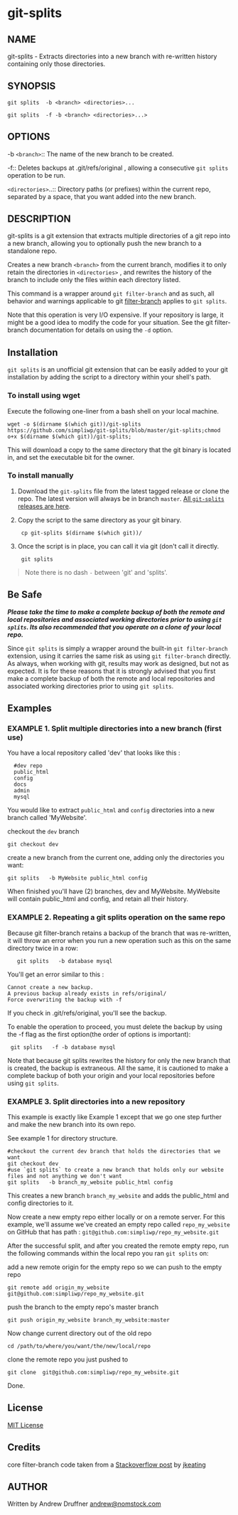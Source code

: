 # git-splits

## NAME

git-splits - Extracts directories into a new branch with re-written history containing only those directories.

## SYNOPSIS

`git splits  -b <branch> <directories>...`

`git splits  -f -b <branch> <directories>...>`

## OPTIONS

-b `<branch>`::
   The name of the new branch to be created.

-f::
    Deletes backups at .git/refs/original , allowing a consecutive `git splits` operation to be run.

`<directories>`..::
  Directory paths (or prefixes) within the current repo, separated by a space, that you want added into the new branch.

## DESCRIPTION

git-splits is a git extension that extracts multiple directories of a git repo into a new branch, allowing you to optionally push the new branch to a standalone repo.

Creates a new branch `<branch>` from the current branch, modifies it to only retain the directories in `<directories>` , and rewrites the history of the branch to include only the files within each directory listed.

This command is a wrapper around `git filter-branch` and as such, all behavior and warnings applicable to git [filter-branch](http://git-scm.com/docs/git-filter-branch) applies to `git splits`. 

Note that this operation is very I/O expensive. If your repository is large, it might be a good idea to modify the code for your situation. See the git filter-branch documentation for details on using the `-d` option. 

## Installation

`git splits` is an unofficial git extension that can be easily added to your git installation by adding the script to a directory within your shell's path.

### To install using wget

Execute the following one-liner from a bash shell on your local machine.

    wget -o $(dirname $(which git))/git-splits https://github.com/simpliwp/git-splits/blob/master/git-splits;chmod o+x $(dirname $(which git))/git-splits;

This will download a copy to the same directory that the git binary is located in, and set the executable bit for the owner.

### To install manually

1. Download the `git-splits` file from the latest tagged release or clone the repo. The latest version will always be in branch `master`. [All `git-splits` releases are here](https://github.com/simpliwp/git-splits/releases).
2. Copy the script to the same directory as your git binary. 

        cp git-splits $(dirname $(which git))/

3. Once the script is in place, you can call it via git (don't call it directly.

        git splits

>Note there is no dash `-` between 'git' and 'splits'.

## Be Safe

***Please take the time to make a complete backup of both the remote and local repositories and associated working directories prior to using `git splits`.
Its also recommended that you operate on a clone of your local repo.***

Since `git splits` is simply a wrapper around the built-in `git filter-branch` extension, using it carries the same risk as using `git filter-branch` directly. As always, when working with git, results may work as designed, but not as expected. It is for these reasons that it is strongly advised that you first make a complete backup of both the remote and local repositories and associated working directories prior to using `git splits`.

## Examples

### EXAMPLE 1. Split multiple directories into a new branch (first use)

You have a local repository called 'dev' that looks like this : 

      #dev repo
      public_html
      config
      docs
      admin
      mysql

You would like to extract `public_html` and `config` directories into a new branch called 'MyWebsite'.

checkout the `dev` branch

    git checkout dev

create a new branch from the current one, adding only the directories you want: 

    git splits   -b MyWebsite public_html config

When finished you'll have (2) branches, dev and MyWebsite. MyWebsite will contain public_html and config, and retain all their history.

### EXAMPLE 2. Repeating a git splits operation on the same repo

Because git filter-branch retains a backup of the branch that was re-written, it will throw an error when you run a new operation such as this on the same directory twice in a row: 

       git splits   -b database mysql

You'll get an error similar to this : 

    Cannot create a new backup.
    A previous backup already exists in refs/original/
    Force overwriting the backup with -f

If you check in .git/refs/original, you'll see the backup. 

To enable the operation to proceed, you must delete the backup by using the -f flag as the first option(the order of options is important): 

     git splits   -f -b database mysql

Note that because git splits rewrites the history for only the new branch that is created, the backup is extraneous.  All the same, it is cautioned to make a complete backup of both your origin and your local repositories before using `git splits`.

### EXAMPLE 3. Split directories into a new repository

This example is exactly like Example 1 except that we go one step further and make the new branch into its own repo.

See example 1 for directory structure.

    #checkout the current dev branch that holds the directories that we want
    git checkout dev
    #use `git splits` to create a new branch that holds only our website files and not anything we don't want
    git splits   -b branch_my_website public_html config

This creates a new branch `branch_my_website` and adds the public_html and config directories to it.

Now create a new empty repo either locally or on a remote server. For this example, we'll assume we've created an empty repo called `repo_my_website` on GitHub that has path : `git@github.com:simpliwp/repo_my_website.git`

After the successful split, and after you created the remote empty repo, run the following commands within the local repo you ran `git splits` on:

add a new remote origin for the empty repo so we can push to the empty repo

    git remote add origin_my_website git@github.com:simpliwp/repo_my_website.git

push the branch to the empty repo's master branch

    git push origin_my_website branch_my_website:master

Now change current directory out of the old repo

    cd /path/to/where/you/want/the/new/local/repo

clone the remote repo you just pushed to 

    git clone  git@github.com:simpliwp/repo_my_website.git

Done.

## License

[MIT License](https://github.com/ajdruff/git-splits/blob/master/LICENSE)

## Credits

core filter-branch code taken from  a [Stackoverflow post](http://stackoverflow.com/a/6006679/3306354)  by [jkeating](http://stackoverflow.com/users/691627/jkeating)

## AUTHOR

Written by Andrew Druffner <andrew@nomstock.com>